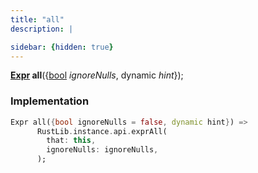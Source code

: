 ```yaml
---
title: "all"
description: |

sidebar: {hidden: true}
---
```

<span class="dart-code"><strong>[Expr] all</strong>({<span class="nobr">[bool] <i>ignoreNulls</i></span>, <span class="nobr">dynamic <i>hint</i></span>});</span>


### Implementation
```dart
Expr all({bool ignoreNulls = false, dynamic hint}) =>
      RustLib.instance.api.exprAll(
        that: this,
        ignoreNulls: ignoreNulls,
      );
```

[Expr]: /reference/classes/expr/
[bool]: https://api.flutter.dev/flutter/dart-core/bool-class.html